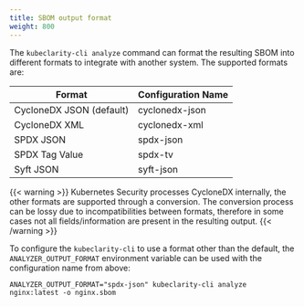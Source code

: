 ```yaml
---
title: SBOM output format
weight: 800
---
```


The `kubeclarity-cli analyze` command can format the resulting SBOM into different formats to integrate with another system. The supported formats are:

| Format | Configuration Name |
| --- | --- |
| CycloneDX JSON (default) | cyclonedx-json |
| CycloneDX XML | cyclonedx-xml |
| SPDX JSON | spdx-json |
| SPDX Tag Value | spdx-tv |
| Syft JSON | syft-json |

{{< warning >}}
Kubernetes Security processes CycloneDX internally, the other formats are supported through a conversion. The conversion process can be lossy due to incompatibilities between formats, therefore in some cases not all fields/information are present in the resulting output.
{{< /warning >}}

To configure the `kubeclarity-cli` to use a format other than the default, the `ANALYZER_OUTPUT_FORMAT` environment variable can be used with the configuration name from above:

```shell
ANALYZER_OUTPUT_FORMAT="spdx-json" kubeclarity-cli analyze nginx:latest -o nginx.sbom
```
